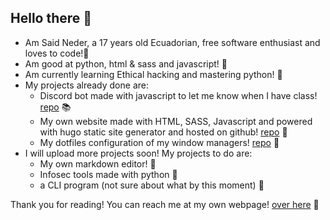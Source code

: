 ## Hello there 🐢
- Am Said Neder, a 17 years old Ecuadorian, free software enthusiast and loves to code!🐬
- Am good at python, html & sass and javascript! 🐍
- Am currently learning Ethical hacking and mastering python! 🐊
- My projects already done are:
  - Discord bot made with javascript to let me know when I have class! [repo](https://github.com/crazyc4t/PatrickStar) 📚
  - My own website made with HTML, SASS, Javascript and powered with hugo static site generator and hosted on github! [repo](https://github.com/crazyc4t/crazyc4t.github.io) 🐙
  - My dotfiles configuration of my window managers! [repo](https://github.com/crazyc4t/dotfiles) 🐧
 - I will upload more projects soon! My projects to do are:
   - My own markdown editor! 📓
   - Infosec tools made with python 🐉
   - a CLI program (not sure about what by this moment) 🐧
  
  Thank you for reading! You can reach me at my own webpage! [over here](https://saidneder.tech/) 🦄
  


<!--
**crazyc4t/crazyc4t** is a ✨ _special_ ✨ repository because its `README.md` (this file) appears on your GitHub profile.

Here are some ideas to get you started:

- 🔭 I’m currently working on ...
- 🌱 I’m currently learning ...
- 👯 I’m looking to collaborate on ...
- 🤔 I’m looking for help with ...
- 💬 Ask me about ...
- 📫 How to reach me: ...
- 😄 Pronouns: ...
- ⚡ Fun fact: ...
-->
